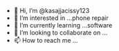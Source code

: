 - 👋 Hi, I’m @kasajjacissy123
- 👀 I’m interested in ...phone repair
- 🌱 I’m currently learning ...software
- 💞️ I’m looking to collaborate on ...
- 📫 How to reach me ...

<!---
kasajjacissy123/kasajjacissy123 is a ✨ special ✨ repository because its `README.md` (this file) appears on your GitHub profile.
You can click the Preview link to take a look at your changes.
--->
